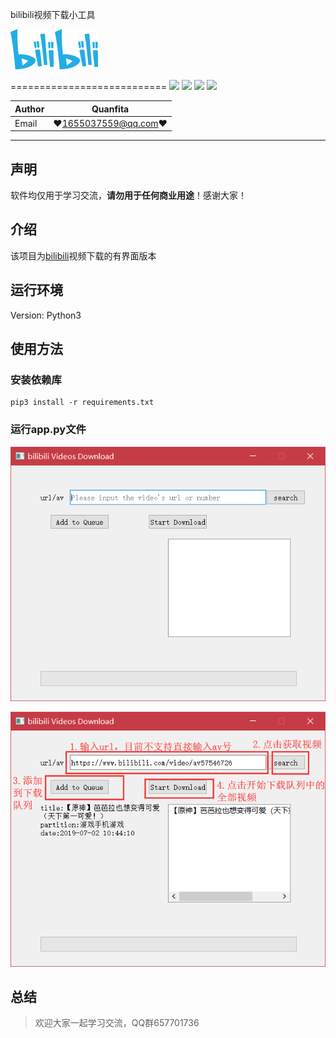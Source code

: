 bilibili视频下载小工具

![enter image description here](Pic/logo.png)

===========================
![](https://img.shields.io/badge/Python-3.6.3-green.svg) ![](https://img.shields.io/badge/requests-2.18.4-green.svg) ![](https://img.shields.io/badge/moviepy-0.2.3.2-green.svg) ![](https://img.shields.io/badge/pyqt-5.9.7-green.svg)

|Author|Quanfita|
|---|---|
|Email|:hearts:1655037559@qq.com:hearts:

****
## 声明
软件均仅用于学习交流，**请勿用于任何商业用途**！感谢大家！
## 介绍
该项目为[bilibili](https://www.bilibili.com/)视频下载的有界面版本
## 运行环境
Version: Python3
## 使用方法

### 安装依赖库

```
pip3 install -r requirements.txt
```
### 运行app.py文件

![view](Pic/view.png)

![operation](Pic\operation.png)

## 总结
> 欢迎大家一起学习交流，QQ群657701736


